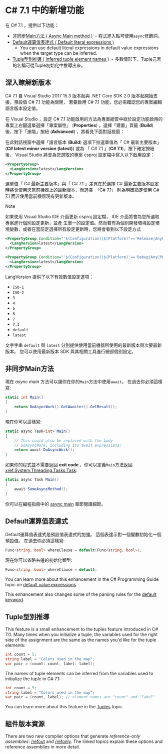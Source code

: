 # C# 7.1 中的新增功能

在 C# 7.1 ，提供以下功能：

* [非同步Main方法 ( Async Main method )](#非同步Main方法)
  - 程式進入點可使用`async`修飾詞。
* [Default運算值表達式 ( Default literal expressions )](#Default運算值表達式)
  - You can use default literal expressions in default value expressions when the target type can be inferred.
* [Tuple型別推導 ( Inferred tuple element names )](#Tuple型別推導)
  - 多數情形下，Tuple元素的名稱可從Tuple初始化中推導出來。

## 深入瞭解新版本
C# 7.1 自 Visual Studio 2017 15.3 版本起與 .NET Core SDK 2.0 版本起開始支援，預設值 C# 7.1 功能為關閉，
若要啟用 C# 7.1 功能，您必需確認您的專案編輯語言版本設定值。


在 Visual Studio ，設定 C# 7.1 功能啟用的方法為專案總管中欲於設定功能啟用的專案上右鍵選單選擇「專案屬性」
(**Properties**) ，選擇「建置」頁籤 (**Build**) 後，按下「進階」按紐 (**Advanced**) ，將看見下面對話視窗：


在此對話視窗中選擇「語言版本 (**Build**) 選項下拉選單值為「 C# 最新主要版本」 (**C# latest minor version (latest)**) 
或為 「 C# 7.1 」(**C# 7.1**)，按下確定按紐後， Visual Studio 將會為您選取的專案 csproj 設定檔中寫入以下啟用設定：


```xml
<PropertyGroup>
  <LangVersion>latest</LangVersion>
</PropertyGroup>
```


選單值「 C# 最新主要版本」與「 C# 7.1 」差異在於選擇 C# 最新主要版本設定時將會使用您當前機器上的最新版本，而選擇
 「C# 7.1」 則為明確指定使用 C# 7.1 而非使用當前機器現有更新版本。

> [!NOTE]
> 如果使用 Visual Studio IDE 介面更新 csproj 設定檔， IDE 介面將會為您所選取專案進行個別設定更新，並產
> 生單一的設定值。然而若有為個別開發環境設定環境變數，或者在當前定選擇所有設定更新時，您將會看到以下設定方式

```xml
<PropertyGroup Condition="'$(Configuration)|$(Platform)'=='Release|AnyCPU'">
  <LangVersion>latest</LangVersion>
</PropertyGroup>

<PropertyGroup Condition="'$(Configuration)|$(Platform)'=='Debug|AnyCPU'">
  <LangVersion>latest</LangVersion>
</PropertyGroup>
```

LangVersion 提供了以下有效數值設定選項：

* `ISO-1`
* `ISO-2`
* `3`
* `4`
* `5`
* `6`
* `7`
* `7.1`
* `default`
* `latest`

文字字串 `default` 與 `latest` 分別提供使用當前機器所使用的最新版本與次要最新版本。
您可以使用最新版本 SDK 與其相關工具進行細部個別設定。


## 非同步Main方法

現在 *async main* 方法可以讓你在你的`Main`方法中使用`await`。
在過去你必須這樣寫:

```csharp
static int Main()
{
    return DoAsyncWork().GetAwaiter().GetResult();
}
```

現在你可以這樣寫:

```csharp
static async Task<int> Main()
{
    // This could also be replaced with the body
    // DoAsyncWork, including its await expressions:
    return await DoAsyncWork();
}
```

如果你的程式並不需要返回 **exit code** ，你可以定義`Main`方法返回<xref:System.Threading.Tasks.Task>:

```csharp
static async Task Main()
{
    await SomeAsyncMethod();
}
```

你可以在編程指南中的
[async main](../programming-guide/main-and-command-args/index.md) 章節閱讀細節。

## Default運算值表達式

Default運算值表達式是預設值表達式的加強。
這個表達示對一個變數初始化一個預設值。 在過去你必須這樣寫:

```csharp
Func<string, bool> whereClause = default(Func<string, bool>);
```

現在你可以省略右邊的初始化類型:

```csharp
Func<string, bool> whereClause = default;
```

You can learn more about this enhancement in the C# Programming Guide topic
on [default value expressions](../programming-guide/statements-expressions-operators/default-value-expressions.md).

This enhancement also changes some of the parsing rules for the [default keyword](../language-reference/keywords/default.md).

## Tuple型別推導

This feature is a small enhancement to the tuples feature introduced in
C# 7.0. Many times when you initialize a tuple, the variables used for the
right side of the assignment are the same as the names you'd like for the
tuple elements:

```csharp
int count = 5;
string label = "Colors used in the map";
var pair = (count: count, label: label);
```

The names of tuple elements can be inferred from the variables used to initialize
the tuple in C# 7.1:

```csharp
int count = 5;
string label = "Colors used in the map";
var pair = (count, label); // element names are "count" and "label"
```

You can learn more about this feature in the [Tuples](../tuples.md) topic.

## 組件版本資源

There are two new compiler options that generate *reference-only assemblies*:
[/refout](../language-reference/compiler-options/refout-compiler-option.md)
and [/refonly](../language-reference/compiler-options/refonly-compiler-option.md).
The linked topics explain these options and reference assemblies in more detail.
